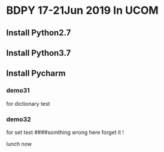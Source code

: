 # BDPY 17-21Jun 2019  In UCOM
## Install Python2.7
## Install Python3.7
## Install Pycharm

### demo31
for dictionary test
### demo32
for set test
####somthing wrong here
forget it !

lunch now

